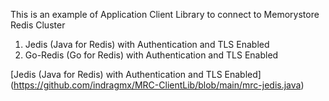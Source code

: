 This is an example of Application Client Library to connect to Memorystore Redis Cluster

1. Jedis (Java for Redis) with Authentication and TLS Enabled
2. Go-Redis (Go for Redis) with Authentication and TLS Enabled

[Jedis (Java for Redis) with Authentication and TLS Enabled] (https://github.com/indragmx/MRC-ClientLib/blob/main/mrc-jedis.java)
